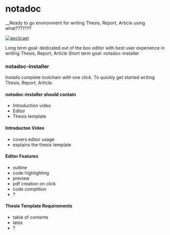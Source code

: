 # notadoc
__Ready to go environment for writing Thesis, Report, Article using what???????

[![asciicast](https://asciinema.org/a/8fwdxbrn4k4ip6tros3o08u4y.png)](https://asciinema.org/a/8fwdxbrn4k4ip6tros3o08u4y)

Long term goal: dedicated out of the box editor with best user experience in writing Thesis, Report, Article
Short term goal: notadoc-installer


### notadoc-installer
Installs complete toolchain with one click. To quickly get started writing Thesis, Report, Article.


#### notadoc-installer should contain
- Introduction video
- Editor
- Thesis template


#### Introducton Video
- covers editor usage
- explains the thesis template


#### Editor Features
- outline
- code highlighting
- preview
- pdf creation on click
- code complition
- ?

#### Thesis Template Requirements
- table of contents
- latex
- ?
